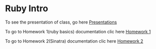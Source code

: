 Ruby Intro
=============

To see the presentation of class, go here [Presentations](https://github.com/jvelezpo/hw-ruby-intro/tree/master/Presentaciones)

To go to Homework 1(ruby basics) documentation clic here [Homework 1](https://github.com/jvelezpo/hw-ruby-intro/tree/master/Homework1)

To go to Homework 2(Sinatra) documentation clic here [Homework 2](https://github.com/jvelezpo/hw-ruby-intro/tree/master/Homework2)